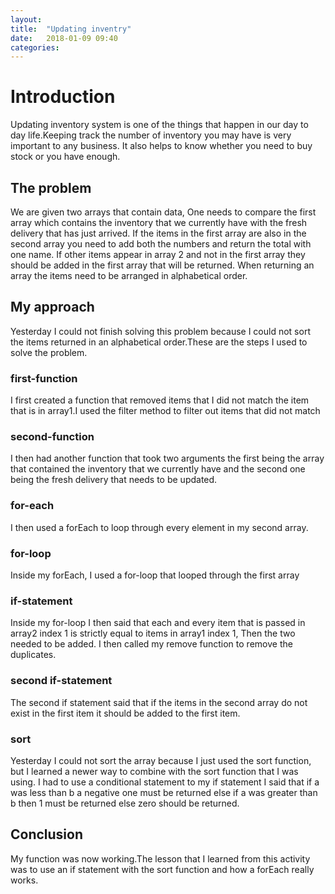 ```yaml
---
layout: 
title:  "Updating inventry"
date:   2018-01-09 09:40
categories: 
---
```

# Introduction
Updating inventory system is one of the things that happen in our day to day life.Keeping track the number of inventory you may have is very important to any business.
It also helps to know whether you need to buy stock or you have enough.
## The problem 
We are given two arrays that contain data, One needs to compare the first array which contains the inventory that we currently have with the fresh delivery that has just arrived.
If the items in the first array are also in the second array you need to add both the numbers and return the total with one name.
If other items appear in array 2 and not in the first array they should be added in the first array that will be returned.
When returning an array the items need to be arranged in alphabetical order.
## My approach
Yesterday I could not finish solving this problem because I could not sort the items returned in an alphabetical order.These are the steps I used to solve the problem.
### first-function
I first created a function that removed items that I did not match the item that is in array1.I used the filter method to filter out items that did not match
### second-function
I then had another function that took two arguments the first being the array that contained the inventory that we currently have and the second one being the fresh delivery that needs to be updated.
### for-each
I then used a forEach to loop through every element in my second array.
### for-loop
Inside my forEach, I used a for-loop that looped through the first array 
### if-statement
Inside my for-loop I then said that each and every item that is passed in array2 index 1 is strictly equal to items in array1 index 1, Then the two needed to be added.
I then called my remove function to remove the duplicates.
### second if-statement
The second if statement said that if the items in the second array do not exist in the first item it should be added to the first item.
### sort
Yesterday I could not sort the array because I just used the sort function, but I learned a newer way to combine with the sort function that I was using.
I had to use a conditional statement to my if statement  I said that if a was less than b a negative one must be returned else if a was greater than b then 1 must be returned else zero should be returned.
## Conclusion
My function was now working.The lesson that I learned from this activity was to use an if statement with the sort function and how a forEach really works.